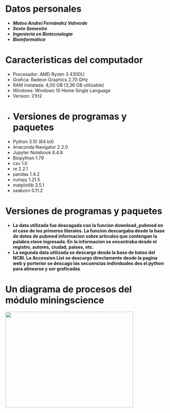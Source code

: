 # Datos personales
- ***Mateo Andrei Fernández Valverde***
- ***Sexto Semestre***
- ***Ingenieria en Biotecnologia***
- ***Bioinformatica***
# Caracteristicas del computador
- Procesador:	AMD Ryzen 3 4300U
- Grafica:	Radeon Graphics 2.70 GHz
- RAM instalada:	4,00 GB (3,36 GB utilizable)
- Windows:	Windows 10 Home Single Language
- Version: 21H2
- # Versiones de programas y paquetes
- Python 3.10 (64 bit)
- Anaconda Navigator 2.2.0
- Jupyter Notebook 6.4.8
- Biopython 1.79
- csv 1.0
- re 2.2.1
- pandas 1.4.2
- numpy 1.21.5
- matplotlib 3.5.1
- seaborn 0.11.2
# Versiones de programas y paquetes
- **La data utilizada fue descagada con la funcion download_pubmed en el caso de los primeros literales. La funcion
descargaba desde la base de datos de pubmed informacion sobre articulos que contengan la palabra clave ingresada.
En la informacion se encontraba desde el registro, autores, ciudad, paises, etc.**
- **La segunda data utilizada se descargo desde la base de batos del NCBI. La Accession List se descargo directamente
 desde la pagina web y porterior se descago las secuencias individuales des el python para alinearse y ser graficadas**
 # Un diagrama de procesos del módulo miningscience
 <img src="C:\Users\Mateo\Downloads\mining_pubs.png" width=400 height=300 />
